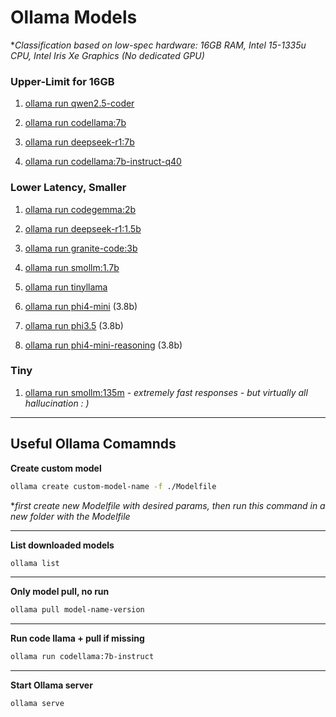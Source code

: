 # Ollama Models
**Classification based on low-spec hardware: 16GB RAM, Intel 15-1335u CPU, Intel Iris Xe Graphics (No dedicated GPU)*

### **Upper-Limit for 16GB**

1. [ollama run qwen2.5-coder](https://ollama.com/library/qwen2.5-coder)

2. [ollama run codellama:7b](https://ollama.com/library/codellama:7b)

3. [ollama run deepseek-r1:7b](https://ollama.com/library/deepseek-r1:7b)

4. [ollama run codellama:7b-instruct-q40](https://ollama.com/library/codellama:7b-instruct-q40)


### **Lower Latency, Smaller**

1. [ollama run codegemma:2b](https://www.ollama.com/library/codegemma:2b)

2. [ollama run deepseek-r1:1.5b](https://ollama.com/library/deepseek-r1:1.5b)

3. [ollama run granite-code:3b](https://ollama.com/library/granite-code)

4. [ollama run smollm:1.7b](https://ollama.com/library/smollm:1.7b)

5. [ollama run tinyllama](https://ollama.com/library/tinyllama)

6. [ollama run phi4-mini](https://ollama.com/library/phi4-mini) (3.8b)

7. [ollama run phi3.5](https://ollama.com/library/phi3.5) (3.8b)

8. [ollama run phi4-mini-reasoning](https://ollama.com/library/phi4-mini-reasoning) (3.8b)

### **Tiny**

1. [ollama run smollm:135m](https://ollama.com/library/smollm:135m) - *extremely fast responses - but virtually all hallucination : )*

---

## Useful Ollama Comamnds

**Create custom model**
```bash
ollama create custom-model-name -f ./Modelfile
```
**first create new Modelfile with desired params, then run this command in a new folder with the Modelfile*  

---

**List downloaded models**
```bash
ollama list
```

---

**Only model pull, no run**
```bash
ollama pull model-name-version
```

---

**Run code llama + pull if missing**
```bash
ollama run codellama:7b-instruct
```

---

**Start Ollama server**
```bash
ollama serve
```
